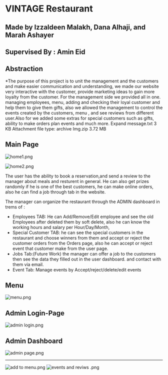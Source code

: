 
# **VINTAGE Restaurant** 
## Made by Izzaldeen Malakh, Dana Alhaji, and Marah Ashayer
## Supervised By : Amin Eid
## Abstraction
*The purpose of this project is to unit the management and the customers and make easier communication and understanding, we made our website very interactive with the customer, provide marketing ideas to gain more loyalty from the customer.
For the management side we provided all in one. managing employees, menu, adding and checking their loyal customer and help them to give them gifts, also we allowed the management to control the events created by the customers, menu , and see reviews from different user.Also for we added some extras for special customers such as gifts, ability to make orders plan events and much more.
Expand
message.txt
3 KB
Attachment file type: archive
Img.zip
3.72 MB
﻿
## Main Page

![home1.png](https://github.com/Marah-Ashayer/DjangoProject/blob/main/newVersionPYTHONproject-master/Img/home1.png?raw=true)

![home2.png](https://github.com/Marah-Ashayer/DjangoProject/blob/main/newVersionPYTHONproject-master/Img/home2.png?raw=true)

The user has the ability to book a reservation,and send a review to the manager about meals and resturent in general.
He can also get prizes randomly if he is one of the best customers, he can make online orders, also he can find a job through tab in the website.

The manager can organize the restaurant through the ADMIN dashboard in trems of :

* Employees TAB: He can Add/Remove/Edit employee and see the old Employees after deleted them
by soft delete, also he can know the working hours and salary per Hour/Day/Month,
* Special Customer TAB: he can see the special customers in the restaurant
and choose winners from them and accept or reject the customer orders from the 
Orders page, also he can accept or reject event that customer make from the user page.
* Jobs Tab:(Future Work) the manager can offer a job to the customers
then see the data they filled out in the user dashboard. and contact with them via email.
* Event Tab: Manage events by Accept/reject/delete/edit events
## Menu

![menu.png](https://github.com/Marah-Ashayer/DjangoProject/blob/main/newVersionPYTHONproject-master/Img/menu.png?raw=true)


## Admin Login-Page

![admin login.png](https://github.com/Marah-Ashayer/DjangoProject/blob/main/newVersionPYTHONproject-master/Img/admin%20login.png?raw=true)

## Admin Dashboard

![admin page.png](https://github.com/Marah-Ashayer/DjangoProject/blob/main/newVersionPYTHONproject-master/Img/admin%20page.png?raw=true)


---------------------------

![add to menu.png](https://github.com/Marah-Ashayer/DjangoProject/blob/main/newVersionPYTHONproject-master/Img/add%20to%20menu.png?raw=true)
![events and reviws .png](https://github.com/Marah-Ashayer/DjangoProject/blob/main/newVersionPYTHONproject-master/Img/events%20and%20reviws%20.png?raw=true)



